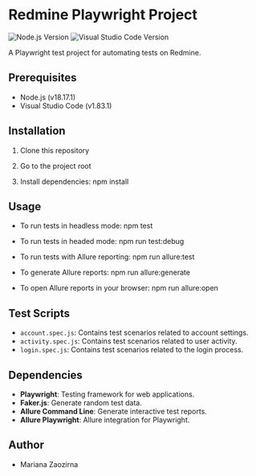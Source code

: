 # Redmine Playwright Project

![Node.js Version](https://img.shields.io/badge/Node.js-v18.17.1-brightgreen)
![Visual Studio Code Version](https://img.shields.io/badge/VS%20Code-v1.83.1-blue)

A Playwright test project for automating tests on Redmine.


## Prerequisites

- Node.js (v18.17.1)
- Visual Studio Code (v1.83.1)

## Installation

1. Clone this repository

2. Go to the project root

3. Install dependencies:
npm install

## Usage

- To run tests in headless mode:
npm test

- To run tests in headed mode:
npm run test:debug

- To run tests with Allure reporting:
npm run allure:test

- To generate Allure reports:
npm run allure:generate

- To open Allure reports in your browser:
npm run allure:open


## Test Scripts

- `account.spec.js`: Contains test scenarios related to account settings.
- `activity.spec.js`: Contains test scenarios related to user activity.
- `login.spec.js`: Contains test scenarios related to the login process.

## Dependencies

- **Playwright**: Testing framework for web applications.
- **Faker.js**: Generate random test data.
- **Allure Command Line**: Generate interactive test reports.
- **Allure Playwright**: Allure integration for Playwright.

## Author

- Mariana Zaozirna




